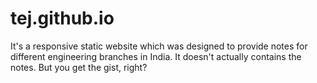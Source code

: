 # tej.github.io
It's a responsive static website which was designed to provide notes for different engineering branches in India.
It doesn't actually contains the notes. But you get the gist, right?
